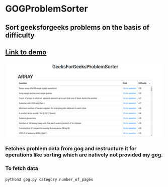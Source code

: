 # GOGProblemSorter
Sort geeksforgeeks problems on the basis of difficulty
---
## [Link to demo](https://cdn.rawgit.com/reSHARMA/GOGProblemSorter/a78008e1/main.html)

![image](/one.png)

### Fetches problem data from gog and restructure it for operations like sorting which are natively not provided my gog.

### To fetch data
```
python3 gog.py category number_of_pages
```
